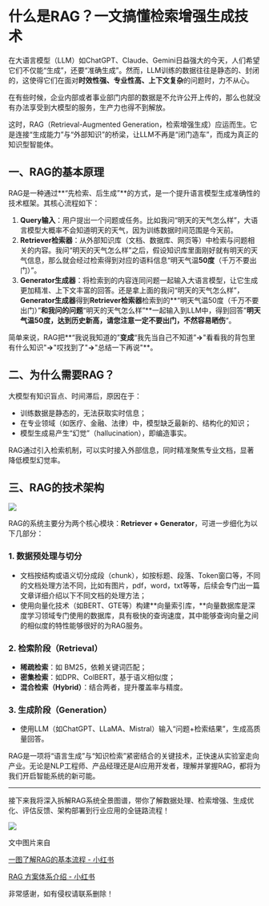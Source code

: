 # 什么是RAG？一文搞懂检索增强生成技术
在大语言模型（LLM）如ChatGPT、Claude、Gemini日益强大的今天，人们希望它们不仅能“生成”，还要“准确生成”。然而，LLM训练的数据往往是静态的、封闭的，这使得它们在面对**时效性强、专业性高、上下文复杂**的问题时，力不从心。

在有些时候，企业内部或者事业部门内部的数据是不允许公开上传的，那么也就没有办法享受到大模型的服务，生产力也得不到解放。

这时，RAG（Retrieval-Augmented Generation，检索增强生成）应运而生。它是连接“生成能力”与“外部知识”的桥梁，让LLM不再是“闭门造车”，而成为真正的知识型智能体。

## 一、RAG的基本原理
RAG是一种通过**“先检索、后生成”**的方式，是一个提升语言模型生成准确性的技术框架。其核心流程如下：

1. **Query输入**：用户提出一个问题或任务。比如我问“明天的天气怎么样”，大语言模型大概率不会知道明天的天气，因为训练数据时间范围是今天前。
2. **Retriever检索器**：从外部知识库（文档、数据库、网页等）中检索与问题相关的内容。我问“明天的天气怎么样”之后，假设知识库里面刚好就有明天的天气信息，那么就会经过检索得到对应的语料信息“明天气温**50度**（千万不要出门）”。
3. **Generator生成器**：将检索到的内容连同问题一起输入大语言模型，让它生成更加精准、上下文丰富的回答。还是拿上面的我问“明天的天气怎么样”，**Generator生成器**得到**Retriever检索器**检索到的**“明天气温50度（千万不要出门）”**和我问的问题**“明天的天气怎么样”**一起输入到LLM中，得到回答”**明天气温50度，达到历史新高，请您注意一定不要出门，不然容易晒伤**“。

简单来说，RAG把**“我说我知道的”**变成**“我先当自己不知道”**->**"看看我的背包里有什么知识"**->**"哎找到了"**->**"总结一下再说"**。

## 二、为什么需要RAG？
大模型有知识盲点、时间滞后，原因在于：

+ 训练数据是静态的，无法获取实时信息；
+ 在专业领域（如医疗、金融、法律）中，模型缺乏最新的、结构化的知识；
+ 模型生成易产生“幻觉”（hallucination），即编造事实。

RAG通过引入检索机制，可以实时接入外部信息，同时精准聚焦专业文档，显著降低模型幻觉率。

## 三、RAG的技术架构
![](https://cdn.nlark.com/yuque/0/2025/png/28454971/1748700260677-c6e5149b-7cac-4d11-a8af-3c65da8fb68f.png)

RAG的系统主要分为两个核心模块：**Retriever + Generator**，可进一步细化为以下几部分：

### 1. 数据预处理与切分
+ 文档按结构或语义切分成段（chunk），如按标题、段落、Token窗口等，不同的文档处理方法不同，比如有图片，pdf，word，txt等等，后续会专门出一篇文章详细介绍以下不同文档的处理方法；
+ 使用向量化技术（如BERT、GTE等）构建**向量索引库，**向量数据库是深度学习领域专门使用的数据库，具有极快的查询速度，其中能够查询向量之间的相似度的特性能够很好的为RAG服务。

### 2. 检索阶段（Retrieval）
+ **稀疏检索**：如 BM25，依赖关键词匹配；
+ **密集检索**：如DPR、ColBERT，基于语义相似度；
+ **混合检索（Hybrid）**：结合两者，提升覆盖率与精度。

### 3. 生成阶段（Generation）
+ 使用LLM（如ChatGPT、LLaMA、Mistral）输入“问题+检索结果”，生成高质量回答。



RAG是一项将“语言生成”与“知识检索”紧密结合的关键技术，正快速从实验室走向产业。无论是NLP工程师、产品经理还是AI应用开发者，理解并掌握RAG，都将为我们开启智能系统的新可能。

---

接下来我将深入拆解RAG系统全景图谱，带你了解数据处理、检索增强、生成优化、评估反馈、架构部署到行业应用的全链路流程！



![](https://cdn.nlark.com/yuque/0/2025/png/28454971/1748700475889-f296ea99-6b48-4cd5-997b-97f14c83d2b0.png)

文中图片来自

[一图了解RAG的基本流程 - 小红书](https://www.xiaohongshu.com/explore/67af37c3000000002900f907?app_platform=android&ignoreEngage=true&app_version=8.84.2&share_from_user_hidden=true&xsec_source=app_share&type=normal&xsec_token=CBXL6AwaRxPwsBEfHd-b8XkIXnLp5yeI7-4atEWq64LaM=&author_share=1&xhsshare=WeixinSession&shareRedId=N0s4MUQ5NT82NzUyOTgwNjY0OTdGNUxN&apptime=1748700028&share_id=cd5eaa214b4e4c4b99cd2cecadfc33e1&share_channel=wechat)

[RAG 方案体系介绍 - 小红书](https://www.xiaohongshu.com/explore/683728b1000000002102c116?app_platform=android&ignoreEngage=true&app_version=8.84.2&share_from_user_hidden=true&xsec_source=app_share&type=normal&xsec_token=CB3GY25A_q4w1GcrSqWTlS6elqol_3FVR_pJLNPnLW5NQ=&author_share=1&xhsshare=WeixinSession&shareRedId=N0s4MUQ5NT82NzUyOTgwNjY0OTdGNUxN&apptime=1748684044&share_id=0df411b85dd544cfb595808cd4988f52&share_channel=wechat)

非常感谢，如有侵权请联系删除！

